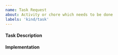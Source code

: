 ```yaml
---
name: Task Request
about: Activity or chore which needs to be done
labels: 'kind/task'
---
```


#### **Task Description**

#### **Implementation**